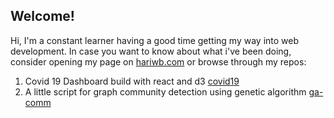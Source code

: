 ## Welcome!

Hi, I'm a constant learner having a good time getting my way into web development. In case you want to know about what i've been doing, consider opening my page on [hariwb.com](http://hariswb.com) or browse through my repos: 

1. Covid 19 Dashboard build with react and d3 [covid19](https://github.com/hariswb/covid19)
2. A little script for graph community detection using genetic algorithm [ga-comm](https://github.com/hariswb/ga-community-detection) 
